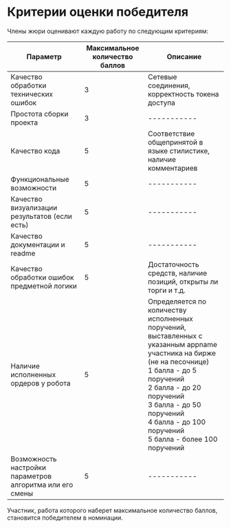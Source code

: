 # Критерии оценки победителя

Члены жюри оценивают каждую работу по следующим критериям:  

| Параметр      | Максимальное количество баллов | Описание | 
| ----------- | ----------- | ----------- |
| Качество обработки технических ошибок | 3       | Сетевые соединения, корректность токена доступа |
| Простота сборки проекта   | 3        | ----------- |
| Качество кода	   | 5        | Соответствие общепринятой в языке стилистике, наличие комментариев  |
| Функциональные возможности   | 5        | ----------- |
| Качество визуализации результатов (если есть)   | 5        | ----------- |
| Качество документации и readme   | 5        | ----------- |
| Качество обработки ошибок предметной логики   | 5        | Достаточность средств, наличие позиций, открыты ли торги и т.д. |
| Наличие исполненных ордеров у робота   | 5        | Определяется по количеству исполненных поручений, выставленных с указанным appname участника на бирже (не на песочнице)<br> 1 балла - до 5 поручений <br>2 балла - до 20 поручений <br>3 балла - до 50 поручений <br>4 балла - до 100  поручений<br>5 балла - более 100 поручений | 
| Возможность настройки параметров алгоритма или его смены   | 5        | ----------- |

Участник, работа которого наберет максимальное количество баллов, становится победителем в номинации.
